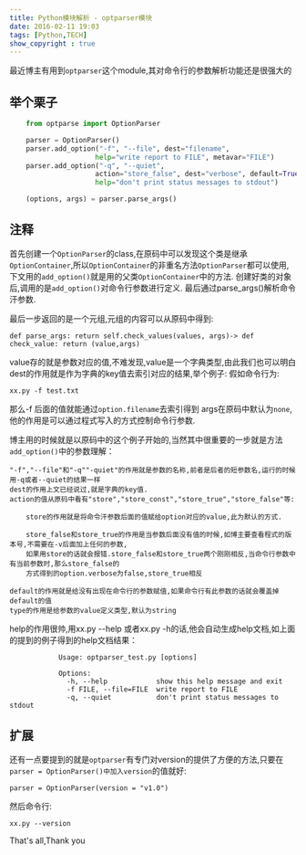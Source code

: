 ```yaml
---
title: Python模块解析 - optparser模块
date: 2016-02-11 19:03
tags: [Python,TECH]
show_copyright : true
---
```

最近博主有用到`optparser`这个module,其对命令行的参数解析功能还是很强大的

## 举个栗子
``` python
    from optparse import OptionParser

    parser = OptionParser()
    parser.add_option("-f", "--file", dest="filename",
                     help="write report to FILE", metavar="FILE")
    parser.add_option("-q", "--quiet",
                     action="store_false", dest="verbose", default=True,
                     help="don't print status messages to stdout")

    (options, args) = parser.parse_args()
```
<!--more-->
## 注释
首先创建一个`OptionParser`的class,在原码中可以发现这个类是继承`OptionContainer`,所以`OptionContainer`的非重名方法`OptionParser`都可以使用,下文用的`add_option()`就是用的父类`OptionContainer`中的方法.
创建好类的对象后,调用的是`add_option()`对命令行参数进行定义.
最后通过parse_args()解析命令汗参数.

最后一步返回的是一个元组,元组的内容可以从原码中得到:

``` 
def parse_args: return self.check_values(values, args)-> def check_value: return (value,args)
```


value存的就是参数对应的值,不难发现,value是一个字典类型,由此我们也可以明白dest的作用就是作为字典的key值去索引对应的结果,举个例子:
假如命令行为:
``` 
xx.py -f test.txt
```
那么-f 后面的值就能通过`option.filename`去索引得到
args在原码中默认为`none`,他的作用是可以通过程式写入的方式控制命令行参数.

博主用的时候就是以原码中的这个例子开始的,当然其中很重要的一步就是方法`add_option()`中的参数理解：

	"-f","--file"和"-q""-quiet"的作用就是参数的名称,前者是后者的短参数名,运行的时候用-q或者--quiet的结果一样
	dest的作用上文已经说过,就是字典的key值.
	action的值从原码中看有"store","store_const","store_true","store_false"等:

		store的作用就是将命令汗参数后面的值赋给option对应的value,此为默认的方式.

		store_false和store_true的作用是当参数后面没有值的时候,如博主要查看程式的版本号,不需要在-v后面加上任何的参数,
		如果用store的话就会报错.store_false和store_true两个刚刚相反,当命令行参数中有当前参数时,那么store_false的
		方式得到的option.verbose为false,store_true相反

	default的作用就是给没有出现在命令行的参数赋值,如果命令行有此参数的话就会覆盖掉default的值
	type的作用是给参数的value定义类型,默认为string

help的作用很帅,用xx.py --help 或者xx.py -h的话,他会自动生成help文档,如上面的提到的例子得到的help文档结果：

``` 
            Usage: optparser_test.py [options]

            Options:
              -h, --help            show this help message and exit
              -f FILE, --file=FILE  write report to FILE
              -q, --quiet           don't print status messages to stdout
```

## 扩展
还有一点要提到的就是`optparser`有专门对version的提供了方便的方法,只要在`parser = OptionParser()中加入version`的值就好:
``` 
parser = OptionParser(version = "v1.0")
```
然后命令行:
``` 
xx.py --version
```

That's all,Thank you
